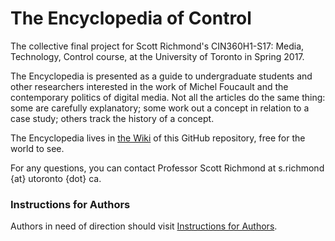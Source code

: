 # The Encyclopedia of Control
The collective final project for Scott Richmond's CIN360H1-S17: Media, Technology, Control course, at the University of Toronto in Spring 2017.

The Encyclopedia is presented as a guide to undergraduate students and other researchers interested in the work of Michel Foucault and the contemporary politics of digital media. Not all the articles do the same thing: some are carefully explanatory; some work out a concept in relation to a case study; others track the history of a concept.

The Encyclopedia lives in [the Wiki](https://github.com/kredati/control-encyclopedia/wiki) of this GitHub repository, free for the world to see.

For any questions, you can contact Professor Scott Richmond at s.richmond {at} utoronto {dot} ca.

### Instructions for Authors
Authors in need of direction should visit [Instructions for Authors](https://github.com/kredati/control-encyclopedia/blob/master/Instructions%20for%20Authors.md).
